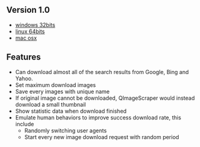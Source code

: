 Version 1.0
------------

- [windows 32bits](
https://mega.nz/#!w9M1UKCY!wAWzgu8jD3Xda6Jg8QGEsMPv2o5xcFsN7SrwdUhn7fE
)
- [linux 64bits]()
- [mac osx]()

Features
------------

- Can download almost all of the search results from Google, Bing and Yahoo. 
- Set maximum download images
- Save every images with unique name
- If original image cannot be downloaded, QImageScraper would instead download a small thumbnail
- Show statistic data when download finished
- Emulate human behaviors to improve success download rate, this include
  * Randomly switching user agents
  * Start every new image download request with random period  
